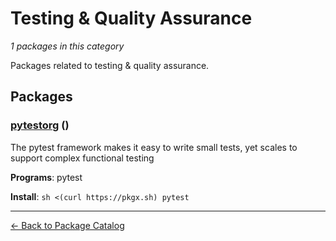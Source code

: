 # Testing & Quality Assurance

*1 packages in this category*

Packages related to testing & quality assurance.

## Packages

### [pytestorg](../packages/pytestorg.md) ()

The pytest framework makes it easy to write small tests, yet scales to support complex functional testing

**Programs**: pytest

**Install**: `sh <(curl https://pkgx.sh) pytest`

---

[← Back to Package Catalog](../package-catalog.md)
